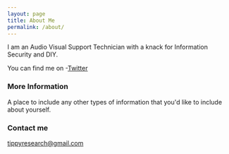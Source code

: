```yaml
---
layout: page
title: About Me
permalink: /about/
---
```


I am an Audio Visual Support Technician with a knack for Information Security and DIY.  

You can find me on
-[Twitter](https://twitter.com/Tibbbbz)


### More Information

A place to include any other types of information that you'd like to include about yourself.

### Contact me

[tippyresearch@gmail.com](mailto:email@domain.com)
